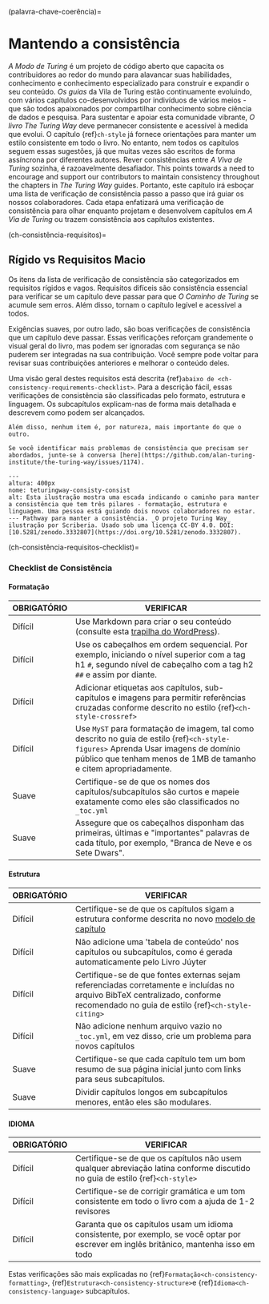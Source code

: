 (palavra-chave-coerência)=
# Mantendo a consistência

_A Modo de Turing_ é um projeto de código aberto que capacita os contribuidores ao redor do mundo para alavancar suas habilidades, conhecimento e conhecimento especializado para construir e expandir o seu conteúdo. _Os guias_ da Vila de Turing estão continuamente evoluindo, com vários capítulos co-desenvolvidos por indivíduos de vários meios - que são todos apaixonados por compartilhar conhecimento sobre ciência de dados e pesquisa. Para sustentar e apoiar esta comunidade vibrante, _O livro The Turing Way_ deve permanecer consistente e acessível à medida que evolui. O capítulo {ref}`ch-style` já fornece orientações para manter um estilo consistente em todo o livro. No entanto, nem todos os capítulos seguem essas sugestões, já que muitas vezes são escritos de forma assíncrona por diferentes autores. Rever consistências entre _A Viva de Turing_ sozinha, é razoavelmente desafiador. This points towards a need to encourage and support our contributors to maintain consistency throughout the chapters in _The Turing Way_ guides. Portanto, este capítulo irá esboçar uma lista de verificação de consistência passo a passo que irá guiar os nossos colaboradores. Cada etapa enfatizará uma verificação de consistência para olhar enquanto projetam e desenvolvem capítulos em _A Via de Turing_ ou trazem consistência aos capítulos existentes.

(ch-consistência-requisitos)=
## Rígido vs Requisitos Macio

Os itens da lista de verificação de consistência são categorizados em requisitos rígidos e vagos. Requisitos difíceis são consistência essencial para verificar se um capítulo deve passar para que _O Caminho de Turing_ se acumule sem erros. Além disso, tornam o capítulo legível e acessível a todos.

Exigências suaves, por outro lado, são boas verificações de consistência que um capítulo deve passar. Essas verificações reforçam grandemente o visual geral do livro, mas podem ser ignoradas com segurança se não puderem ser integradas na sua contribuição. Você sempre pode voltar para revisar suas contribuições anteriores e melhorar o conteúdo deles.

Uma visão geral destes requisitos está descrita {ref}`abaixo de <ch-consistency-requirements-checklist>`. Para a descrição fácil, essas verificações de consistência são classificadas pelo formato, estrutura e linguagem. Os subcapítulos explicam-nas de forma mais detalhada e descrevem como podem ser alcançados.

```{important} Please note that these requirements are not exhaustive or definitive, and neither are their classifications rigid.
Além disso, nenhum item é, por natureza, mais importante do que o outro.

Se você identificar mais problemas de consistência que precisam ser abordados, junte-se à conversa [here](https://github.com/alan-turing-institute/the-turing-way/issues/1174).

```

```{figure} ../figures/theturingway-consistency.jpg
---
altura: 400px
nome: teturingway-consisty-consist
alt: Esta ilustração mostra uma escada indicando o caminho para manter a consistência que tem três pilares - formatação, estrutura e linguagem. Uma pessoa está guiando dois novos colaboradores no estar.
--- Pathway para manter a consistência. _O projeto Turing Way_ ilustração por Scriberia. Usado sob uma licença CC-BY 4.0. DOI: [10.5281/zenodo.3332807](https://doi.org/10.5281/zenodo.3332807).
```

(ch-consistência-requisitos-checklist)=
### Checklist de Consistência

#### Formatação

| OBRIGATÓRIO | VERIFICAR                                                                                                                                                                                                     |
| ----------- | ------------------------------------------------------------------------------------------------------------------------------------------------------------------------------------------------------------- |
| Difícil     | Use Markdown para criar o seu conteúdo (consulte esta [trapilha do WordPress](https://wordpress.com/support/markdown-quick-reference/)).                                                                      |
| Difícil     | Use os cabeçalhos em ordem sequencial. Por exemplo, iniciando o nível superior com a tag h1 `#`, segundo nível de cabeçalho com a tag h2 `##` e assim por diante.                                             |
| Difícil     | Adicionar etiquetas aos capítulos, sub-capítulos e imagens para permitir referências cruzadas conforme descrito no estilo {ref}`<ch-style-crossref>`                                                    |
| Difícil     | Use `MyST` para formatação de imagem, tal como descrito no guia de estilo {ref}`<ch-style-figures>` Aprenda Usar imagens de domínio público que tenham menos de 1MB de tamanho e citem apropriadamente. |
| Suave       | Certifique-se de que os nomes dos capítulos/subcapítulos são curtos e mapeie exatamente como eles são classificados no `_toc.yml`                                                                             |
| Suave       | Assegure que os cabeçalhos disponham das primeiras, últimas e "importantes" palavras de cada título, por exemplo, "Branca de Neve e os Sete Dwars".                                                           |


#### Estrutura

| OBRIGATÓRIO | VERIFICAR                                                                                                                                                                                             |
| ----------- | ----------------------------------------------------------------------------------------------------------------------------------------------------------------------------------------------------- |
| Difícil     | Certifique-se de que os capítulos sigam a estrutura conforme descrita no novo [modelo de capítulo](https://github.com/alan-turing-institute/the-turing-way/tree/main/book/templates/chapter-template) |
| Difícil     | Não adicione uma 'tabela de conteúdo' nos capítulos ou subcapítulos, como é gerada automaticamente pelo Livro Júyter                                                                                  |
| Difícil     | Certifique-se de que fontes externas sejam referenciadas corretamente e incluídas no arquivo BibTeX centralizado, conforme recomendado no guia de estilo {ref}`<ch-style-citing>`               |
| Difícil     | Não adicione nenhum arquivo vazio no `_toc.yml`, em vez disso, crie um problema para novos capítulos                                                                                                  |
| Suave       | Certifique-se que cada capítulo tem um bom resumo de sua página inicial junto com links para seus subcapítulos.                                                                                       |
| Suave       | Dividir capítulos longos em subcapítulos menores, então eles são modulares.                                                                                                                           |


#### IDIOMA

| OBRIGATÓRIO | VERIFICAR                                                                                                                               |
| ----------- | --------------------------------------------------------------------------------------------------------------------------------------- |
| Difícil     | Certifique-se de que os capítulos não usem qualquer abreviação latina conforme discutido no guia de estilo {ref}`<ch-style>`      |
| Difícil     | Certifique-se de corrigir gramática e um tom consistente em todo o livro com a ajuda de 1-2 revisores                                   |
| Difícil     | Garanta que os capítulos usam um idioma consistente, por exemplo, se você optar por escrever em inglês britânico, mantenha isso em todo |

Estas verificações são mais explicadas no {ref}`Formatação<ch-consistency-formatting>`, {ref}`Estrutura<ch-consistency-structure>`e {ref}`Idioma<ch-consistency-language>` subcapítulos.
